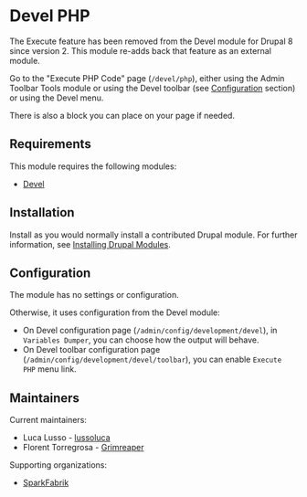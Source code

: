 # Devel PHP

The Execute feature has been removed from the Devel module for Drupal 8 since
version 2. This module re-adds back that feature as an external module.

Go to the "Execute PHP Code" page (`/devel/php`), either using the Admin Toolbar
Tools module or using the Devel toolbar (see [Configuration](#configuration)
section) or using the Devel menu.

There is also a block you can place on your page if needed.


## Requirements

This module requires the following modules:
- [Devel](https://www.drupal.org/project/devel)


## Installation

Install as you would normally install a contributed Drupal module. For further
information, see
[Installing Drupal Modules](https://www.drupal.org/docs/extending-drupal/installing-drupal-modules).


## Configuration

The module has no settings or configuration.

Otherwise, it uses configuration from the Devel module:
- On Devel configuration page (`/admin/config/development/devel`), in
  `Variables Dumper`, you can choose how the output will behave.
- On Devel toolbar configuration page
  (`/admin/config/development/devel/toolbar`), you can enable `Execute PHP`
  menu link.


## Maintainers

Current maintainers:
- Luca Lusso - [lussoluca](https://www.drupal.org/user/138068)
- Florent Torregrosa - [Grimreaper](https://www.drupal.org/user/2388214)

Supporting organizations:
- [SparkFabrik](https://www.drupal.org/sparkfabrik)
